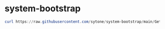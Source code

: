 # system-bootstrap

```PowerShell
curl https://raw.githubusercontent.com/sytone/system-bootstrap/main/Get-BootstrapAndRun.ps1 | iex

```

